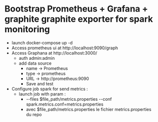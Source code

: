 # Bootstrap Prometheus + Grafana + graphite graphite exporter for spark monitoring

- launch docker-compose up -d
- Access prometheus ui at http://localhost:9090/graph
- Access Graphana at http://localhost:3000/
  - auth admin:admin
  - add data source
    - name -> Prometheus
    - type -> prometheus
    - URL -> http://prometheus:9090
    - Save and test
- Configure job spark for send metrics :
   - launch job with param :
        - --files $file_path/metrics.properties --conf spark.metrics.conf=metrics.properties
        -  avec $file_path/metrics.properties le fichier metrics.properties du repo
